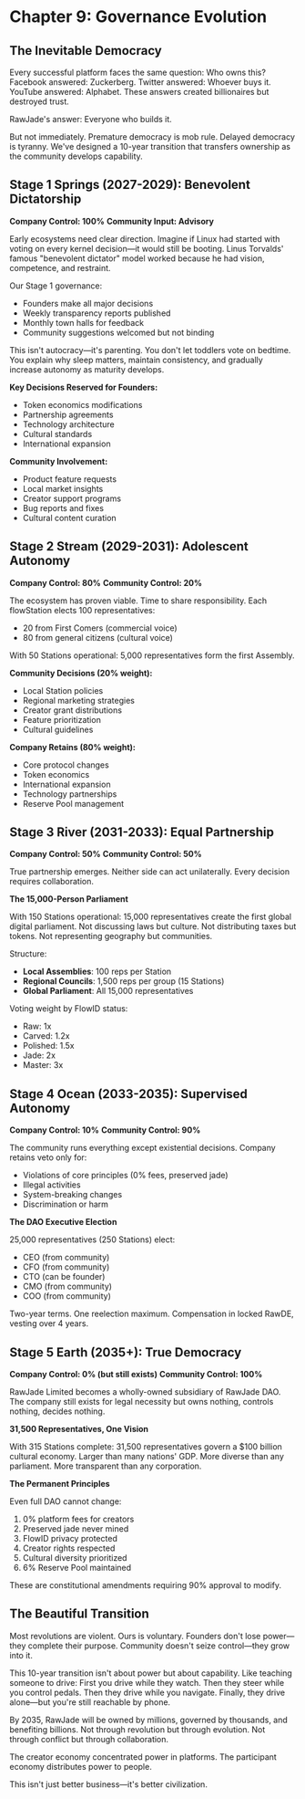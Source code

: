 ﻿# Chapter 9: Governance Evolution

## The Inevitable Democracy

Every successful platform faces the same question: Who owns this? Facebook answered: Zuckerberg. Twitter answered: Whoever buys it. YouTube answered: Alphabet. These answers created billionaires but destroyed trust.

RawJade's answer: Everyone who builds it.

But not immediately. Premature democracy is mob rule. Delayed democracy is tyranny. We've designed a 10-year transition that transfers ownership as the community develops capability.

## Stage 1 Springs (2027-2029): Benevolent Dictatorship

**Company Control: 100%**
**Community Input: Advisory**

Early ecosystems need clear direction. Imagine if Linux had started with voting on every kernel decision—it would still be booting. Linus Torvalds' famous "benevolent dictator" model worked because he had vision, competence, and restraint.

Our Stage 1 governance:
- Founders make all major decisions
- Weekly transparency reports published
- Monthly town halls for feedback
- Community suggestions welcomed but not binding

This isn't autocracy—it's parenting. You don't let toddlers vote on bedtime. You explain why sleep matters, maintain consistency, and gradually increase autonomy as maturity develops.

**Key Decisions Reserved for Founders:**
- Token economics modifications
- Partnership agreements
- Technology architecture
- Cultural standards
- International expansion

**Community Involvement:**
- Product feature requests
- Local market insights
- Creator support programs
- Bug reports and fixes
- Cultural content curation

## Stage 2 Stream (2029-2031): Adolescent Autonomy

**Company Control: 80%**
**Community Control: 20%**

The ecosystem has proven viable. Time to share responsibility. Each flowStation elects 100 representatives:
- 20 from First Comers (commercial voice)
- 80 from general citizens (cultural voice)

With 50 Stations operational: 5,000 representatives form the first Assembly.

**Community Decisions (20% weight):**
- Local Station policies
- Regional marketing strategies
- Creator grant distributions
- Feature prioritization
- Cultural guidelines

**Company Retains (80% weight):**
- Core protocol changes
- Token economics
- International expansion
- Technology partnerships
- Reserve Pool management

## Stage 3 River (2031-2033): Equal Partnership

**Company Control: 50%**
**Community Control: 50%**

True partnership emerges. Neither side can act unilaterally. Every decision requires collaboration.

**The 15,000-Person Parliament**

With 150 Stations operational: 15,000 representatives create the first global digital parliament. Not discussing laws but culture. Not distributing taxes but tokens. Not representing geography but communities.

Structure:
- **Local Assemblies**: 100 reps per Station
- **Regional Councils**: 1,500 reps per group (15 Stations)
- **Global Parliament**: All 15,000 representatives

Voting weight by FlowID status:
- Raw: 1x
- Carved: 1.2x
- Polished: 1.5x
- Jade: 2x
- Master: 3x

## Stage 4 Ocean (2033-2035): Supervised Autonomy

**Company Control: 10%**
**Community Control: 90%**

The community runs everything except existential decisions. Company retains veto only for:
- Violations of core principles (0% fees, preserved jade)
- Illegal activities
- System-breaking changes
- Discrimination or harm

**The DAO Executive Election**

25,000 representatives (250 Stations) elect:
- CEO (from community)
- CFO (from community)
- CTO (can be founder)
- CMO (from community)
- COO (from community)

Two-year terms. One reelection maximum. Compensation in locked RawDE, vesting over 4 years.

## Stage 5 Earth (2035+): True Democracy

**Company Control: 0% (but still exists)**
**Community Control: 100%**

RawJade Limited becomes a wholly-owned subsidiary of RawJade DAO. The company still exists for legal necessity but owns nothing, controls nothing, decides nothing.

**31,500 Representatives, One Vision**

With 315 Stations complete: 31,500 representatives govern a $100 billion cultural economy. Larger than many nations' GDP. More diverse than any parliament. More transparent than any corporation.

**The Permanent Principles**

Even full DAO cannot change:
1. 0% platform fees for creators
2. Preserved jade never mined
3. FlowID privacy protected
4. Creator rights respected
5. Cultural diversity prioritized
6. 6% Reserve Pool maintained

These are constitutional amendments requiring 90% approval to modify.

## The Beautiful Transition

Most revolutions are violent. Ours is voluntary. Founders don't lose power—they complete their purpose. Community doesn't seize control—they grow into it.

This 10-year transition isn't about power but about capability. Like teaching someone to drive: First you drive while they watch. Then they steer while you control pedals. Then they drive while you navigate. Finally, they drive alone—but you're still reachable by phone.

By 2035, RawJade will be owned by millions, governed by thousands, and benefiting billions. Not through revolution but through evolution. Not through conflict but through collaboration.

The creator economy concentrated power in platforms. The participant economy distributes power to people.

This isn't just better business—it's better civilization.
